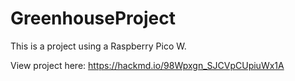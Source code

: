 # GreenhouseProject
This is a project using a Raspberry Pico W.

View project here:
https://hackmd.io/98Wpxgn_SJCVpCUpiuWx1A
